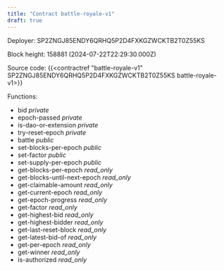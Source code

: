 ```yaml
---
title: "Contract battle-royale-v1"
draft: true
---
```

Deployer: SP2ZNGJ85ENDY6QRHQ5P2D4FXKGZWCKTB2T0Z55KS


 



Block height: 158881 (2024-07-22T22:29:30.000Z)

Source code: {{<contractref "battle-royale-v1" SP2ZNGJ85ENDY6QRHQ5P2D4FXKGZWCKTB2T0Z55KS battle-royale-v1>}}

Functions:

* bid _private_
* epoch-passed _private_
* is-dao-or-extension _private_
* try-reset-epoch _private_
* battle _public_
* set-blocks-per-epoch _public_
* set-factor _public_
* set-supply-per-epoch _public_
* get-blocks-per-epoch _read_only_
* get-blocks-until-next-epoch _read_only_
* get-claimable-amount _read_only_
* get-current-epoch _read_only_
* get-epoch-progress _read_only_
* get-factor _read_only_
* get-highest-bid _read_only_
* get-highest-bidder _read_only_
* get-last-reset-block _read_only_
* get-latest-bid-of _read_only_
* get-per-epoch _read_only_
* get-winner _read_only_
* is-authorized _read_only_
